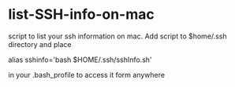 # list-SSH-info-on-mac
script to list your ssh information on mac. Add script to $home/.ssh directory and place 

alias sshinfo='bash $HOME/.ssh/sshInfo.sh'

in your .bash_profile to access it form anywhere
